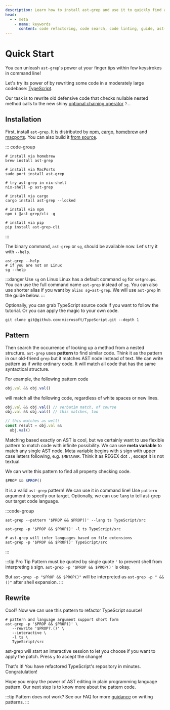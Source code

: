 ```yaml
---
description: Learn how to install ast-grep and use it to quickly find and refactor code in your codebase. This powerful tool can help you save time and improve the quality of your code.
head:
  - - meta
    - name: keywords
      content: code refactoring, code search, code linting, guide, ast-grep quick start, structural search, pattern matching
---
```


# Quick Start

You can unleash `ast-grep`'s power at your finger tips within few keystrokes in command line!

Let's try its power of by rewriting some code in a moderately large codebase: [TypeScript](https://github.com/microsoft/TypeScript/).

Our task is to rewrite old defensive code that checks nullable nested method calls to the new shiny [optional chaining operator](https://developer.mozilla.org/en-US/docs/Web/JavaScript/Reference/Operators/Optional_chaining) `?.`.

## Installation

First, install `ast-grep`. It is distributed by [npm](https://www.npmjs.com/package/@ast-grep/cli), [cargo](https://crates.io/crates/ast-grep), [homebrew](https://formulae.brew.sh/formula/ast-grep) and [macports](https://ports.macports.org/port/ast-grep/). You can also build it [from source](https://github.com/ast-grep/ast-grep#installation).

::: code-group

```shell [homebrew]
# install via homebrew
brew install ast-grep
```

```shell [macports]
# install via MacPorts
sudo port install ast-grep
```

```shell [nix-shell]
# try ast-grep in nix-shell
nix-shell -p ast-grep
```

```shell [cargo]
# install via cargo
cargo install ast-grep --locked
```

```shell [npm]
# install via npm
npm i @ast-grep/cli -g
```

```shell [pip]
# install via pip
pip install ast-grep-cli
```

:::

The binary command, `ast-grep` or `sg`, should be available now. Let's try it with `--help`.

```shell
ast-grep --help
# if you are not on Linux
sg --help
```

:::danger Use `sg` on Linux
Linux has a default command `sg` for `setgroups`. You can use the full command name `ast-grep` instead of `sg`.
You can also use shorter alias if you want by `alias sg=ast-grep`.
We will use `ast-grep` in the guide below.
:::

Optionally, you can grab TypeScript source code if you want to follow the tutorial. Or you can apply the magic to your own code.

```shell
git clone git@github.com:microsoft/TypeScript.git --depth 1
```

## Pattern

Then search the occurrence of looking up a method from a nested structure. `ast-grep` uses **pattern** to find similar code.
Think it as the pattern in our old-friend `grep` but it matches AST node instead of text.
We can write pattern as if write ordinary code. It will match all code that has the same syntactical structure.

For example, the following pattern code

```javascript
obj.val && obj.val()
```

will match all the following code, regardless of white spaces or new lines.

```javascript
obj.val && obj.val() // verbatim match, of course
obj.val && obj.val() // this matches, too

// this matches as well!
const result = obj.val &&
  obj.val()
```

Matching based exactly on AST is cool, but we certainly want to use flexible pattern to match code with infinite possibility.
We can use **meta variable** to match any single AST node. Meta variable begins with `$` sign with upper case letters following, e.g. `$METAVAR`.
Think it as REGEX dot `.`, except it is not textual.

We can write this pattern to find all property checking code.

```javascript
$PROP && $PROP()
```

It is a valid `ast-grep` pattern! We can use it in command line! Use `pattern` argument to specify our target.
Optionally, we can use `lang` to tell ast-grep our target code language.

:::code-group

```shell [Full Command]
ast-grep --pattern '$PROP && $PROP()' --lang ts TypeScript/src
```

```shell [Short Form]
ast-grep -p '$PROP && $PROP()' -l ts TypeScript/src
```

```shell [Without Lang]
# ast-grep will infer languages based on file extensions
ast-grep -p '$PROP && $PROP()' TypeScript/src
```

:::

:::tip Pro Tip
Pattern must be quoted by single quote `'` to prevent shell from interpreting `$` sign.
`ast-grep -p '$PROP && $PROP()'` is okay.

But `ast-grep -p "$PROP && $PROP()"` will be interpreted as `ast-grep -p " && ()"` after shell expansion.
:::

## Rewrite

Cool? Now we can use this pattern to refactor TypeScript source!

```shell
# pattern and language argument support short form
ast-grep -p '$PROP && $PROP()' \
   --rewrite '$PROP?.()' \
   --interactive \
   -l ts \
   TypeScript/src
```

ast-grep will start an interactive session to let you choose if you want to apply the patch.
Press `y` to accept the change!

That's it! You have refactored TypeScript's repository in minutes. Congratulation!

Hope you enjoy the power of AST editing in plain programming language pattern. Our next step is to know more about the pattern code.

:::tip Pattern does not work?
See our FAQ for more [guidance](/advanced/faq.html) on writing patterns.
:::

<!--

## More Complicate Example

Links to catalog pages...

-->
